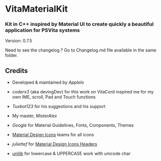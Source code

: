 # VitaMaterialKit

### Kit in C++ inspired by Material UI to create quickly a beautiful application for PSVita systems

Version: 0.7.5

Need to see the changelog ? Go to Changelog.md file available in the same folder.

## Credits

* Developed & maintained by *Applelo*
* *coderx3* (aka devingDev) for this work on VitaCord inspired me for my own IME, scroll, Pad and Touch functions
* *Tuxbot123* for his suggestions and his support
* My master, *MisterAlex*


* *Google* for Material Guidelines, Fonts, Components, Themes
* [Material Design Icons](https://github.com/Templarian/MaterialDesign-Webfont/) teams for all icons
* *juliettef* for [Material Design Icons Headers](https://github.com/juliettef/IconFontCppHeaders)
* [unilib](https://github.com/ufal/unilib) for lowercase & UPPERCASE work with unicode char
